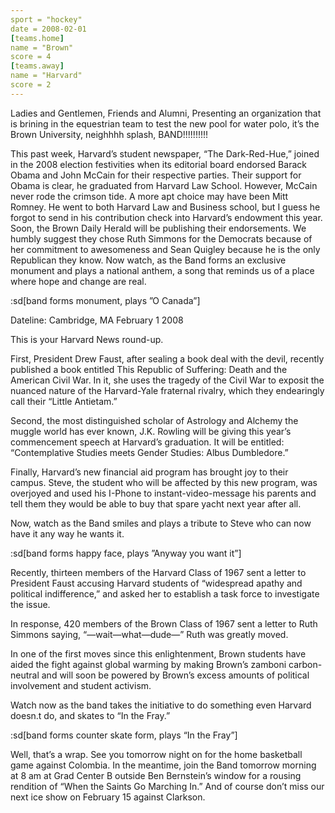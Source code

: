 ```yaml
---
sport = "hockey"
date = 2008-02-01
[teams.home]
name = "Brown"
score = 4
[teams.away]
name = "Harvard"
score = 2
---
```


Ladies and Gentlemen, Friends and Alumni, Presenting an organization that is brining in the equestrian team to test the new pool for water polo, it’s the Brown University, neighhhh splash, BAND!!!!!!!!!!

This past week, Harvard’s student newspaper, “The Dark-Red-Hue,” joined in the 2008 election festivities when its editorial board endorsed Barack Obama and John McCain for their respective parties. Their support for Obama is clear, he graduated from Harvard Law School. However, McCain never rode the crimson tide. A more apt choice may have been Mitt Romney. He went to both Harvard Law and Business school, but I guess he forgot to send in his contribution check into Harvard’s endowment this year. Soon, the Brown Daily Herald will be publishing their endorsements. We humbly suggest they chose Ruth Simmons for the Democrats because of her commitment to awesomeness and Sean Quigley because he is the only Republican they know. Now watch, as the Band forms an exclusive monument and plays a national anthem, a song that reminds us of a place where hope and change are real.

:sd[band forms monument, plays ”O Canada”]

Dateline: Cambridge, MA February 1 2008

This is your Harvard News round-up.

First, President Drew Faust, after sealing a book deal with the devil, recently published a book entitled This Republic of Suffering: Death and the American Civil War. In it, she uses the tragedy of the Civil War to exposit the nuanced nature of the Harvard-Yale fraternal rivalry, which they endearingly call their “Little Antietam.”

Second, the most distinguished scholar of Astrology and Alchemy the muggle world has ever known, J.K. Rowling will be giving this year’s commencement speech at Harvard’s graduation. It will be entitled: “Contemplative Studies meets Gender Studies: Albus Dumbledore.”

Finally, Harvard’s new financial aid program has brought joy to their campus. Steve, the student who will be affected by this new program, was overjoyed and used his I-Phone to instant-video-message his parents and tell them they would be able to buy that spare yacht next year after all.

Now, watch as the Band smiles and plays a tribute to Steve who can now have it any way he wants it.

:sd[band forms happy face, plays ”Anyway you want it”]

Recently, thirteen members of the Harvard Class of 1967 sent a letter to President Faust accusing Harvard students of “widespread apathy and political indifference,” and asked her to establish a task force to investigate the issue.

In response, 420 members of the Brown Class of 1967 sent a letter to Ruth Simmons saying, “—wait—what—dude—” Ruth was greatly moved.

In one of the first moves since this enlightenment, Brown students have aided the fight against global warming by making Brown’s zamboni carbon-neutral and will soon be powered by Brown’s excess amounts of political involvement and student activism.

Watch now as the band takes the initiative to do something even Harvard doesn.t do, and skates to “In the Fray.”

:sd[band forms counter skate form, plays “In the Fray”]

Well, that’s a wrap. See you tomorrow night on for the home basketball game against Colombia. In the meantime, join the Band tomorrow morning at 8 am at Grad Center B outside Ben Bernstein’s window for a rousing rendition of “When the Saints Go Marching In.” And of course don’t miss our next ice show on February 15 against Clarkson.

